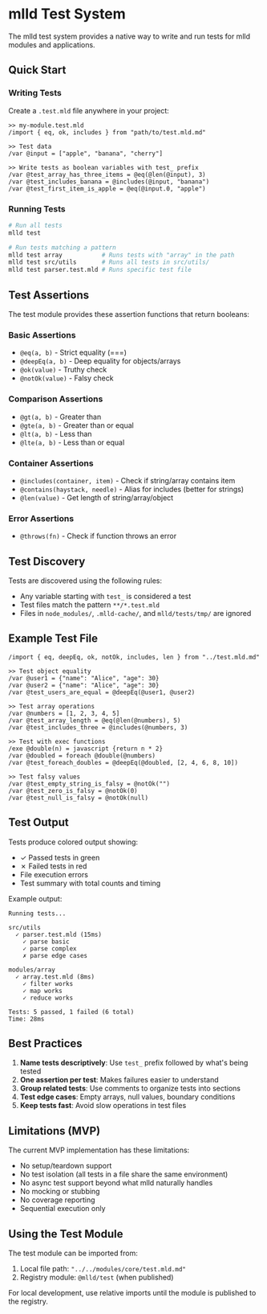 # mlld Test System

The mlld test system provides a native way to write and run tests for mlld modules and applications.

## Quick Start

### Writing Tests

Create a `.test.mld` file anywhere in your project:

```mlld
>> my-module.test.mld
/import { eq, ok, includes } from "path/to/test.mld.md"

>> Test data
/var @input = ["apple", "banana", "cherry"]

>> Write tests as boolean variables with test_ prefix
/var @test_array_has_three_items = @eq(@len(@input), 3)
/var @test_includes_banana = @includes(@input, "banana")
/var @test_first_item_is_apple = @eq(@input.0, "apple")
```

### Running Tests

```bash
# Run all tests
mlld test

# Run tests matching a pattern
mlld test array           # Runs tests with "array" in the path
mlld test src/utils       # Runs all tests in src/utils/
mlld test parser.test.mld # Runs specific test file
```

## Test Assertions

The test module provides these assertion functions that return booleans:

### Basic Assertions
- `@eq(a, b)` - Strict equality (===)
- `@deepEq(a, b)` - Deep equality for objects/arrays
- `@ok(value)` - Truthy check
- `@notOk(value)` - Falsy check

### Comparison Assertions
- `@gt(a, b)` - Greater than
- `@gte(a, b)` - Greater than or equal
- `@lt(a, b)` - Less than
- `@lte(a, b)` - Less than or equal

### Container Assertions
- `@includes(container, item)` - Check if string/array contains item
- `@contains(haystack, needle)` - Alias for includes (better for strings)
- `@len(value)` - Get length of string/array/object

### Error Assertions
- `@throws(fn)` - Check if function throws an error

## Test Discovery

Tests are discovered using the following rules:
- Any variable starting with `test_` is considered a test
- Test files match the pattern `**/*.test.mld`
- Files in `node_modules/`, `.mlld-cache/`, and `mlld/tests/tmp/` are ignored

## Example Test File

```mlld
/import { eq, deepEq, ok, notOk, includes, len } from "../test.mld.md"

>> Test object equality
/var @user1 = {"name": "Alice", "age": 30}
/var @user2 = {"name": "Alice", "age": 30}
/var @test_users_are_equal = @deepEq(@user1, @user2)

>> Test array operations
/var @numbers = [1, 2, 3, 4, 5]
/var @test_array_length = @eq(@len(@numbers), 5)
/var @test_includes_three = @includes(@numbers, 3)

>> Test with exec functions
/exe @double(n) = javascript {return n * 2}
/var @doubled = foreach @double(@numbers)
/var @test_foreach_doubles = @deepEq(@doubled, [2, 4, 6, 8, 10])

>> Test falsy values
/var @test_empty_string_is_falsy = @notOk("")
/var @test_zero_is_falsy = @notOk(0)
/var @test_null_is_falsy = @notOk(null)
```

## Test Output

Tests produce colored output showing:
- ✓ Passed tests in green
- ✗ Failed tests in red
- File execution errors
- Test summary with total counts and timing

Example output:
```
Running tests...

src/utils
  ✓ parser.test.mld (15ms)
    ✓ parse basic
    ✓ parse complex
    ✗ parse edge cases

modules/array
  ✓ array.test.mld (8ms)
    ✓ filter works
    ✓ map works
    ✓ reduce works

Tests: 5 passed, 1 failed (6 total)
Time: 28ms
```

## Best Practices

1. **Name tests descriptively**: Use `test_` prefix followed by what's being tested
2. **One assertion per test**: Makes failures easier to understand
3. **Group related tests**: Use comments to organize tests into sections
4. **Test edge cases**: Empty arrays, null values, boundary conditions
5. **Keep tests fast**: Avoid slow operations in test files

## Limitations (MVP)

The current MVP implementation has these limitations:
- No setup/teardown support
- No test isolation (all tests in a file share the same environment)
- No async test support beyond what mlld naturally handles
- No mocking or stubbing
- No coverage reporting
- Sequential execution only

## Using the Test Module

The test module can be imported from:
1. Local file path: `"../../modules/core/test.mld.md"`
2. Registry module: `@mlld/test` (when published)

For local development, use relative imports until the module is published to the registry.